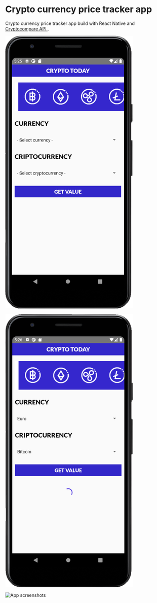# Crypto currency price tracker app

Crypto currency price tracker app build with React Native and [Cryptocompare API ](https://min-api.cryptocompare.com/documentation).

![App screenshots](/android/assets/img/captura1.png)

![App screenshots](/android/assets/img/captura2.png)

![App screenshots](/android/assets/img/captura3.png)
